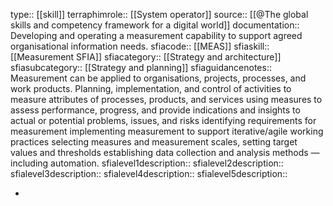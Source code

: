 type:: [[skill]]
terraphimrole:: [[System operator]]
source:: [[@The global skills and competency framework for a digital world]]
documentation:: Developing and operating a measurement capability to support agreed organisational information needs.
sfiacode:: [[MEAS]]
sfiaskill:: [[Measurement SFIA]] 
sfiacategory:: [[Strategy and architecture]]
sfiasubcategory:: [[Strategy and planning]]
sfiaguidancenotes:: Measurement can be applied to organisations, projects, processes, and work products. Planning, implementation, and control of activities to measure attributes of processes, products, and services using measures to assess performance, progress, and provide indications and insights to actual or potential problems, issues, and risks identifying requirements for measurement implementing measurement to support iterative/agile working practices selecting measures and measurement scales, setting target values and thresholds establishing data collection and analysis methods — including automation.
sfialevel1description::
sfialevel2description::
sfialevel3description::
sfialevel4description::
sfialevel5description::

-